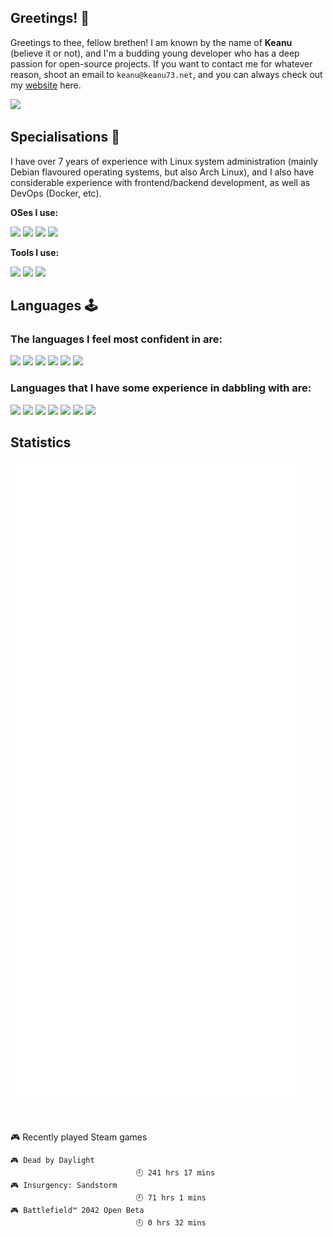 ## Greetings! 👋
Greetings to thee, fellow brethen! I am known by the name of **Keanu** (believe it or not), and I'm a budding young developer who has a deep passion for open-source projects. If you want to contact me for whatever reason, shoot an email to `keanu@keanu73.net`, and you can always check out my [website](https://keanu73.net) here.

[![](https://img.shields.io/badge/keanu@keanu73.net-0078D4?style=flat-square&logo=Microsoft-Outlook&labelColor=0078D4&logoColor=ffffff)](mailto:keanu@keanu73.net)

## Specialisations 🐧
I have over 7 years of experience with Linux system administration (mainly Debian flavoured operating systems, but also Arch Linux), and I also have considerable experience with frontend/backend development, as well as DevOps (Docker, etc).

**OSes I use:**

![](https://img.shields.io/badge/Windows%2010-0078D7?style=flat-square&logo=Windows&labelColor=0078D7)
![](https://img.shields.io/badge/Arch%20Linux-1793D1?style=flat-square&logo=Arch-Linux&labelColor=1793D1&logoColor=ffffff)
![](https://img.shields.io/badge/Ubuntu%2020.04%20(WSL)-E95420?style=flat-square&logo=Ubuntu&labelColor=E95420&logoColor=ffffff)
![](https://img.shields.io/badge/RHEL%208.4-FF0000?style=flat-square&logo=Red-Hat&labelColor=FF0000&logoColor=ffffff)
<br />

**Tools I use:**

[![](https://img.shields.io/badge/Visual%20Studio%20Code-blue?style=flat-square&logo=Visual-Studio-Code)](https://code.visualstudio.com/)
[![](https://img.shields.io/badge/GoLand-blue?style=flat-square&logo=JetBrains)](https://jetbrains.com/goland)
[![](https://img.shields.io/badge/Docker-blue?style=flat-square&logo=Docker&logoColor=ffffff)](https://jetbrains.com/goland)

## Languages 🕹️

### The languages I feel most confident in are:

[![](https://img.shields.io/badge/Node.js-339933?style=flat-square&logo=Node.js&labelColor=339933&logoColor=ffffff)](https://nodejs.org)
[![](https://img.shields.io/badge/JavaScript-F7DF1E?style=flat-square&logo=JavaScript&labelColor=F7DF1E&logoColor=000000)](https://js.org)
[![](https://img.shields.io/badge/TypeScript-0078D7?style=flat-square&logo=TypeScript&labelColor=0078D7&logoColor=ffffff)](https://typescriptlang.org)
[![](https://img.shields.io/badge/Golang-00ADD8?style=flat-square&logo=go&logoColor=ffffff)](https://golang.org/)
[![](https://img.shields.io/badge/PHP-787cb5?style=flat-square&logo=PHP&labelColor=787cb5&logoColor=ffffff)](https://php.net)
[![](https://img.shields.io/badge/Laravel-f05340?style=flat-square&logo=Laravel&labelColor=f05340&logoColor=ffffff)](https://laravel.com)


### Languages that I have some experience in dabbling with are:

[![](https://img.shields.io/badge/Lua-2C2D72?style=flat-square&logo=Lua&labelColor=2C2D72&logoColor=ffffff)](https://lua.org)
![](https://img.shields.io/badge/C-A8B9CC?style=flat-square&logo=C&labelColor=A8B9CC&logoColor=ffffff)
![](https://img.shields.io/badge/C++-00599C?style=flat-square&logo=C%2B%2B&labelColor=00599C&logoColor=ffffff)
[![](https://img.shields.io/badge/CSharp-239120?style=flat-square&logo=C-Sharp&labelColor=239120&logoColor=ffffff)](https://docs.microsoft.com/en-us/dotnet/csharp)
[![](https://img.shields.io/badge/Java-007396?style=flat-square&logo=Java&labelColor=007396&logoColor=ffffff)](https://www.oracle.com/uk/java/technologies/javase-downloads.html)
[![](https://img.shields.io/badge/Python-3776AB?style=flat-square&logo=Python&labelColor=3776AB&logoColor=ffffff)](https://python.org)
[![](https://img.shields.io/badge/Bash-4EAA25?style=flat-square&logo=GNU-Bash&labelColor=4EAA25&logoColor=ffffff)](https://bash.org)
## Statistics

![Metrics](https://github.com/Keanu73/Keanu73/blob/master/github-metrics.svg)

<br />

<!-- steam-box start -->
🎮 Recently played Steam games
```text
🎮 Dead by Daylight
						    🕘 241 hrs 17 mins
🎮 Insurgency: Sandstorm
						    🕘 71 hrs 1 mins
🎮 Battlefield™ 2042 Open Beta
						    🕘 0 hrs 32 mins
```
<!-- Powered by https://github.com/YouEclipse/steam-box . -->
<!-- steam-box end -->
